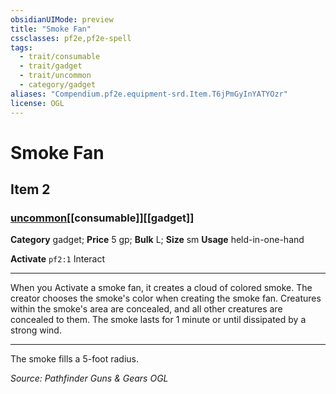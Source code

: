 ```yaml
---
obsidianUIMode: preview
title: "Smoke Fan"
cssclasses: pf2e,pf2e-spell
tags:
  - trait/consumable
  - trait/gadget
  - trait/uncommon
  - category/gadget
aliases: "Compendium.pf2e.equipment-srd.Item.T6jPmGyInYATYOzr"
license: OGL
---
```

# Smoke Fan
## Item 2
### [uncommon](uncommon "Uncommon Rarity Trait")[[consumable]][[gadget]]

**Category** gadget; 
**Price** 5 gp; 
**Bulk** L; **Size** sm
**Usage** held-in-one-hand

**Activate** `pf2:1` Interact

* * *

When you Activate a smoke fan, it creates a cloud of colored smoke. The creator chooses the smoke's color when creating the smoke fan. Creatures within the smoke's area are concealed, and all other creatures are concealed to them. The smoke lasts for 1 minute or until dissipated by a strong wind.

* * *

The smoke fills a 5-foot radius.

*Source: Pathfinder Guns & Gears*
*OGL*
